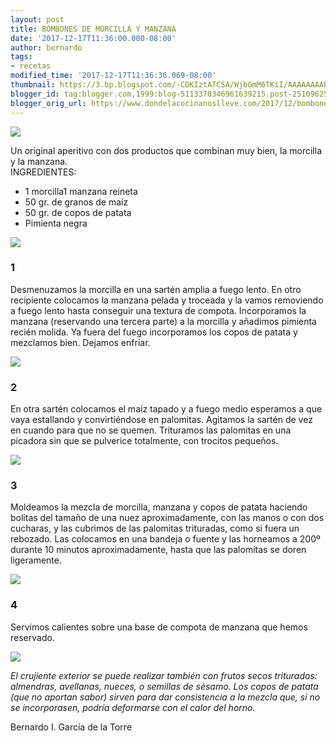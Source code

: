 ```yaml
---
layout: post
title: BOMBONES DE MORCILLA Y MANZANA
date: '2017-12-17T11:36:00.000-08:00'
author: bernardo
tags:
- recetas
modified_time: '2017-12-17T11:36:36.069-08:00'
thumbnail: https://3.bp.blogspot.com/-CDKIztATCSA/WjbGmM6TKiI/AAAAAAAAEBs/MtDt_C6zcaAEBfvKVaFtKQDHmokF-kiKACLcBGAs/s72-c/00.JPG
blogger_id: tag:blogger.com,1999:blog-5113370346961639215.post-2510962519470690338
blogger_orig_url: https://www.dondelacocinanoslleve.com/2017/12/bombones-de-morcilla-y-manzana.html
---
```


![](https://3.bp.blogspot.com/-CDKIztATCSA/WjbGmM6TKiI/AAAAAAAAEBs/MtDt_C6zcaAEBfvKVaFtKQDHmokF-kiKACLcBGAs/s400/00.JPG)

  
Un original aperitivo con dos productos que combinan muy bien, la morcilla y la manzana.  
INGREDIENTES:
* 1 morcilla1 manzana reineta
* 50 gr. de granos de maíz
* 50 gr. de copos de patata
* Pimienta negra  

![](https://1.bp.blogspot.com/-Kt93NKZ4fhI/WjbGt1ChcTI/AAAAAAAAEBw/2j-mIbWVyj8onqwBm2D6TgCl5RH_OoijQCLcBGAs/s320/01.JPG)

  

### 1

Desmenuzamos la morcilla en una sartén amplia a fuego lento. En otro recipiente colocamos la manzana pelada y troceada y la vamos removiendo a fuego lento hasta conseguir una textura de compota. Incorporamos la manzana (reservando una tercera parte) a la morcilla y añadimos pimienta recién molida. Ya fuera del fuego incorporamos los copos de patata y mezclamos bien. Dejamos enfriar.  

![](https://3.bp.blogspot.com/-nY84CQ-fRxA/WjbGzm4GVMI/AAAAAAAAEB0/wX3PM9102LMS-kPo8AU8HYPGup5Y8EEkQCLcBGAs/s320/02.JPG)

  

### 2

En otra sartén colocamos el maíz tapado y a fuego medio esperamos a que vaya estallando y convirtiéndose en palomitas. Agitamos la sartén de vez en cuando para que no se quemen. Trituramos las palomitas en una picadora sin que se pulverice totalmente, con trocitos pequeños.  

![](https://1.bp.blogspot.com/-LehUCp-1iRY/WjbG5rRsXZI/AAAAAAAAEB4/eqlGQ74nSGA1rsfGFku6fQMN-aUjQ3LTwCLcBGAs/s320/03.JPG)

  

### 3

Moldeamos la mezcla de morcilla, manzana y copos de patata haciendo bolitas del tamaño de una nuez aproximadamente, con las manos o con dos cucharas, y las cubrimos de las palomitas trituradas, como si fuera un rebozado. Las colocamos en una bandeja o fuente y las horneamos a 200º durante 10 minutos aproximadamente, hasta que las palomitas se doren ligeramente.  

![](https://2.bp.blogspot.com/-EQ5iv31cIzM/WjbG_GeZd7I/AAAAAAAAEB8/SSGahE4lFVg6sR-kwX4gVq0369o2tXbUgCLcBGAs/s320/04.JPG)

  

### 4

Servimos calientes sobre una base de compota de manzana que hemos reservado.  
  

![](https://1.bp.blogspot.com/-v_NwyQwJXzk/WjbHDygqQpI/AAAAAAAAECA/ow_v1d15mEEoYe5T_6lZ4lQpidgnQCg4gCLcBGAs/s320/05.JPG)

  
_El crujiente exterior se puede realizar también con frutos secos triturados: almendras, avellanas, nueces, o semillas de sésamo. Los copos de patata (que no aportan sabor) sirven para dar consistencia a la mezcla que, si no se incorporasen, podría deformarse con el calor del horno._  
  
Bernardo I. García de la Torre
